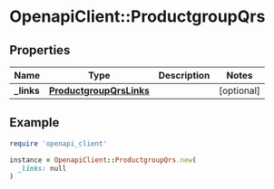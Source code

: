# OpenapiClient::ProductgroupQrs

## Properties

| Name | Type | Description | Notes |
| ---- | ---- | ----------- | ----- |
| **_links** | [**ProductgroupQrsLinks**](ProductgroupQrsLinks.md) |  | [optional] |

## Example

```ruby
require 'openapi_client'

instance = OpenapiClient::ProductgroupQrs.new(
  _links: null
)
```

